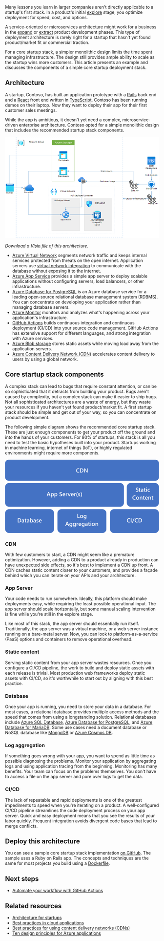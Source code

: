 Many lessons you learn in larger companies aren't directly applicable to a startup's first stack. In a product's initial [explore](startup-architecture.md#explore) stage, you optimize deployment for speed, cost, and options.

A service-oriented or microservices architecture might work for a business in the [expand](startup-architecture.md#expand) or [extract](startup-architecture.md#extract) product development phases. This type of deployment architecture is rarely right for a startup that hasn't yet found product/market fit or commercial traction.

For a core startup stack, a simpler monolithic design limits the time spent managing infrastructure. The design still provides ample ability to scale as the startup wins more customers. This article presents an example and discusses the components of a simple core startup deployment stack.

## Architecture

A startup, Contoso, has built an application prototype with a [Rails](https://rubyonrails.org) back end and a [React](https://reactjs.org) front end written in [TypeScript](https://www.typescriptlang.org). Contoso has been running demos on their laptop. Now they want to deploy their app for their first customer sales meetings.

While the app is ambitious, it doesn't yet need a complex, microservice-driven enterprise architecture. Contoso opted for a simple monolithic design that includes the recommended startup stack components.

![Diagram that shows the core startup stack architecture Contoso used to deploy their application.](images/startup-stack-architecture.png)

*Download a [Visio file](https://archcenter.blob.core.windows.net/cdn/Startup%20Stack%20Architecture.vsdx) of this architecture.*

- [Azure Virtual Network](/azure/virtual-network/virtual-networks-overview) segments network traffic and keeps internal services protected from threats on the open internet. Application servers use [virtual network integration](/azure/app-service/web-sites-integrate-with-vnet) to communicate with the database without exposing it to the internet.
- [Azure App Service](/azure/app-service/overview) provides a simple app server to deploy scalable applications without configuring servers, load balancers, or other infrastructure.
- [Azure Database for PostgreSQL](/azure/postgresql/overview) is an Azure database service for a leading open-source relational database management system (RDBMS). You can concentrate on developing your application rather than managing database servers.
- [Azure Monitor](/azure/azure-monitor/overview) monitors and analyzes what's happening across your application's infrastructure.
- [GitHub Actions](https://docs.github.com/actions) builds continuous integration and continuous deployment (CI/CD) into your source code management. GitHub Actions has extensive support for different languages, and strong integration with Azure services.
- [Azure Blob storage](/azure/storage/blobs/storage-blobs-overview) stores static assets while moving load away from the application servers.
- [Azure Content Delivery Network (CDN)](/azure/cdn/cdn-overview) accelerates content delivery to users by using a global network.

## Core startup stack components

A complex stack can lead to bugs that require constant attention, or can be so sophisticated that it detracts from building your product. Bugs aren't caused by complexity, but a complex stack can make it easier to ship bugs. Not all sophisticated architectures are a waste of energy, but they waste your resources if you haven't yet found product/market fit. A first startup stack should be simple and get out of your way, so you can concentrate on product development.

The following simple diagram shows the recommended core startup stack. These are just enough components to get your product off the ground and into the hands of your customers. For 80% of startups, this stack is all you need to test the basic hypotheses built into your product. Startups working in machine learning, internet of things (IoT), or highly regulated environments might require more components.

![A block diagram that shows a core startup stack.](images/startup-stack.png)

### CDN

With few customers to start, a CDN might seem like a premature optimization. However, adding a CDN to a product already in production can have unexpected side effects, so it's best to implement a CDN up front. A CDN caches static content closer to your customers, and provides a façade behind which you can iterate on your APIs and your architecture.

### App Server

Your code needs to run somewhere. Ideally, this platform should make deployments easy, while requiring the least possible operational input. The app server should scale horizontally, but some manual scaling intervention is fine while you're still in the explore stage.

Like most of this stack, the app server should essentially run itself. Traditionally, the app server was a virtual machine, or a web server instance running on a bare-metal server. Now, you can look to platform-as-a-service (PaaS) options and containers to remove operational overhead.

### Static content

Serving static content from your app server wastes resources. Once you configure a CI/CD pipeline, the work to build and deploy static assets with each release is trivial. Most production web frameworks deploy static assets with CI/CD, so it's worthwhile to start out by aligning with this best practice.

### Database

Once your app is running, you need to store your data in a database. For most cases, a relational database provides multiple access methods and the speed that comes from using a longstanding solution. Relational databases include [Azure SQL Database](https://azure.microsoft.com/products/azure-sql/database), [Azure Database for PostgreSQL](https://azure.microsoft.com/services/postgresql), and [Azure Database for MariaDB](https://azure.microsoft.com/services/mariadb). Some use cases need a document database or NoSQL database like [MongoDB](https://www.mongodb.com/mongodb-on-azure) or [Azure Cosmos DB](https://azure.microsoft.com/services/cosmos-db).

### Log aggregation

If something goes wrong with your app, you want to spend as little time as possible diagnosing the problems. Monitor your application by aggregating logs and using application tracing from the beginning. Monitoring has many benefits. Your team can focus on the problems themselves. You don't have to access a file on the app server and pore over logs to get the data.

### CI/CD

The lack of repeatable and rapid deployments is one of the greatest impediments to speed when you're iterating on a product. A well-configured CI/CD pipeline streamlines the code deployment process on your app server. Quick and easy deployment means that you see the results of your labor quickly. Frequent integration avoids divergent code bases that lead to merge conflicts.

## Deploy this architecture

You can see a sample core startup stack implementation [on GitHub](https://github.com/Azure-Samples/core-startup-stack-rails). The sample uses a Ruby on Rails app. The concepts and techniques are the same for most projects you build using a [Dockerfile](https://docs.docker.com/engine/reference/builder).

## Next steps

- [Automate your workflow with GitHub Actions](/learn/paths/automate-workflow-github-actions)

## Related resources

- [Architecture for startups](startup-architecture.md)
- [Best practices in cloud applications](../../best-practices/index-best-practices.md)
- [Best practices for using content delivery networks (CDNs)](../../best-practices/cdn.md)
- [Ten design principles for Azure applications](../design-principles/index.md)

